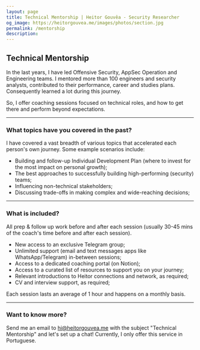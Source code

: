 ```yaml
---
layout: page
title: Technical Mentorship | Heitor Gouvêa - Security Researcher
og_image: https://heitorgouvea.me/images/photos/section.jpg
permalink: /mentorship
description:
---
```


## Technical Mentorship

In the last years, I have led Offensive Security, AppSec Operation and Engineering teams. I mentored more than 100 engineers and security analysts, contributed to their performance, career and studies plans. Consequently learned a lot during this journey.

So, I offer coaching sessions focused on technical roles, and how to get there and perform beyond expectations.

---

### What topics have you covered in the past?

I have covered a vast breadth of various topics that accelerated each person's own journey. Some example scenarios include:

- Building and follow-up Individual Development Plan (where to invest for the most impact on personal growth);
- The best approaches to successfully building high-performing (security) teams;
- Influencing non-technical stakeholders;
- Discussing trade-offs in making complex and wide-reaching decisions;

---

### What is included?

All prep & follow up work before and after each session (usually 30-45 mins of the coach's time before and after each session).

- New access to an exclusive Telegram group;
- Unlimited support (email and text messages apps like WhatsApp/Telegram) in-between sessions;
- Access to a dedicated coaching portal (on Notion);
- Access to a curated list of resources to support you on your journey;
- Relevant introductions to Heitor connections and network, as required;
- CV and interview support, as required;

Each session lasts an average of 1 hour and happens on a monthly basis.

---

### Want to know more?

Send me an email to [hi@heitorgouvea.me](mailto:hi@heitorgouvea.me) with the subject "Technical Mentorship" and let's set up a chat! Currently, I only offer this service in Portuguese.